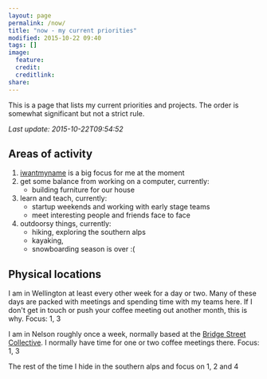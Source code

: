 ```yaml
---
layout: page
permalink: /now/
title: "now - my current priorities"
modified: 2015-10-22 09:40
tags: []
image:
  feature: 
  credit: 
  creditlink: 
share: 
---
```


This is a page that lists my current priorities and projects. The order
is somewhat significant but not a strict rule. 

*Last update: 2015-10-22T09:54:52*

Areas of activity
-----------------

1. [iwantmyname](https://iwantmyname.com) is a big focus for me at the
   moment
2. get some balance from working on a computer, currently:
    - building furniture for our house
3. learn and teach, currently:
    - startup weekends and working with early stage teams
    - meet interesting people and friends face to face
4. outdoorsy things, currently:
    - hiking, exploring the southern alps
    - kayaking, 
    - snowboarding season is over :(

Physical locations
------------------

I am in Wellington at least every other week for a day or two. Many of
these days are packed with meetings and spending time with my teams
here. If I don't get in touch or push your coffee meeting out another
month, this is why. Focus: 1, 3

I am in Nelson roughly once a week, normally based at the [Bridge Street
Collective](http://www.bridgestreet.co.nz/). I normally have time for
one or two coffee meetings there. Focus: 1, 3

The rest of the time I hide in the southern alps and focus on 1, 2 and
4
